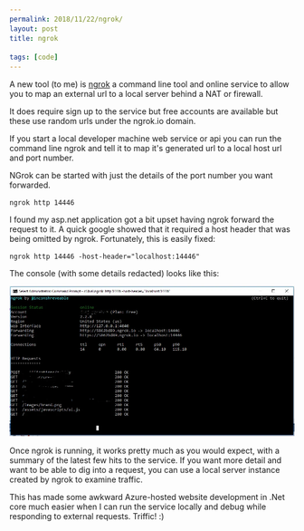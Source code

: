 ```yaml
---
permalink: 2018/11/22/ngrok/
layout: post
title: ngrok

tags: [code]
---
```


A new tool (to me) is <a href="https://ngrok.com/">ngrok</a> a command line tool and
online service to allow you to map an external url to a local server behind a NAT or firewall.

It does require sign up to the service but free accounts are available but these use random
urls under the ngrok.io domain.

If you start a local developer machine web service or api you can run the command line ngrok
and tell it to map it's generated url to a local host url and port number.

NGrok can be started with just the details of the port number you want forwarded.

```
ngrok http 14446
```

I found my asp.net application got a bit upset having ngrok forward the request to it. A quick google showed
that it required a host header that was being omitted by ngrok. Fortunately, this is easily fixed:

```
ngrok http 14446 -host-header="localhost:14446"
```

The console (with some details redacted) looks like this:

<img src="/img/posts/ngrok/ngrok-console.webp" alt="ngrok" class="u-max-full-width" />

Once ngrok is running, it works pretty much as you would expect, with a summary of the latest
few hits to the service. If you want more detail and want to be able to dig into a request, you
can use a local server instance created by ngrok to examine traffic.

This has made some awkward Azure-hosted website development in .Net core much easier when I can run
the service locally and debug while responding to external requests. Triffic! :)
